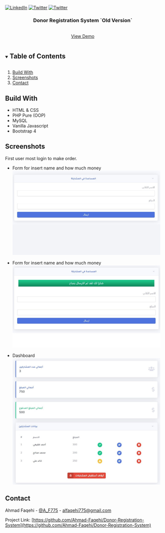 


[![LinkedIn][linkedin-shield]][linkedin-url]
[![Twitter][twitter-shield]][twittwe-url]
[![Twitter][github-shield]][github-url]



<!-- PROJECT LOGO -->
<p align="center">

  <h3 align="center">Donor Registration System  `Old Version` </h3>

  <p align="center">
    <br />
    <a href="https://projects.iahmad.info/DRS">View Demo</a>
  </p>
</p>



<!-- TABLE OF CONTENTS -->
<details open="open">
  <summary><h2 style="display: inline-block">Table of Contents</h2></summary>
  <ol>
    <li>
      <a href="#build-with">Build With</a>
    </li>
    <li><a href="#usage">Screenshots</a></li>
    <li><a href="#contact">Contact</a></li>
  </ol>
</details>


<!-- Build With -->
## Build With
* []() HTML & CSS
* []() PHP Pure (OOP)
* []() MySQL
* []() Vanilla Javascript
* []() Bootstrap 4



<!-- USAGE EXAMPLES -->
## Screenshots
First user most login to make order.


* []() Form for insert name and how much money <br>
![TVTC Guides Home Screen Shot](Screenshot/1.jpg)

* []() Form for insert name and how much money <br>
![TVTC Guides Home Screen Shot](Screenshot/2.jpg)

* []() Dashboard <br>
![TVTC Guides Home Screen Shot](Screenshot/3.jpg)



<!-- CONTACT -->
## Contact

Ahmad Faqehi - [@A_F775](https://twitter.com/A_F775) - alfaqehi775@gmail.com

Project Link: [https://github.com/Ahmad-Faqehi/Donor-Registration-System](https://github.com/Ahmad-Faqehi/Donor-Registration-System)


<!-- MARKDOWN LINKS & IMAGES -->
<!-- https://www.markdownguide.org/basic-syntax/#reference-style-links -->
[linkedin-shield]: https://img.shields.io/badge/-LinkedIn-black.svg?style=for-the-badge&logo=linkedin&colorB=555
[linkedin-url]: https://linkedin.com/in/ahmad-faqehi
[twitter-shield]: https://img.shields.io/badge/-twitter-black.svg?style=for-the-badge&logo=twitter&colorB=555
[twittwe-url]: https://twitter.com/A_F775
[github-shield]: https://img.shields.io/badge/-github-black.svg?style=for-the-badge&logo=github&colorB=555
[github-url]: https://github.com/Ahmad-Faqehi
